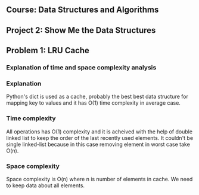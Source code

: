 ## Course: Data Structures and Algorithms
## Project 2: Show Me the Data Structures
## Problem 1: LRU Cache

### Explanation of time and space complexity analysis
### Explanation
Python's dict is used as a cache, probably the best best data structure for mapping key to values and it has O(1) 
time complexity in average case.

### Time complexity
All operations has O(1) complexity and it is acheived with the help of double linked list to keep the order of the last recently used elements. 
It couldn't be single linked-list because in this case removing element in worst case take O(n).

### Space complexity
Space complexity is O(n) where n is number of elements in cache. 
We need to keep data about all elements.


